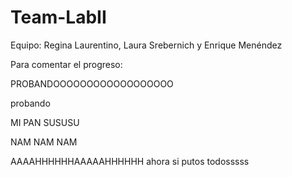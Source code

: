 # Team-LabII
Equipo: Regina Laurentino, Laura Srebernich y Enrique Menéndez

Para comentar el progreso:

PROBANDOOOOOOOOOOOOOOOOOO

probando

MI PAN SUSUSU

NAM NAM NAM

AAAAHHHHHHAAAAAHHHHHH ahora si putos todosssss
